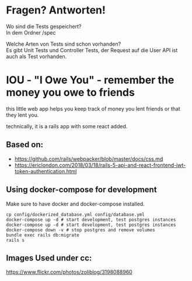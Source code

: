 # Fragen? Antworten!  
Wo sind die Tests gespeichert?  
In dem Ordner /spec

Welche Arten von Tests sind schon vorhanden?  
Es gibt Unit Tests und Controller Tests, der Request auf die User API ist auch als Test vorhanden.

# IOU - "I Owe You" - remember the money you owe to friends

this little web app helps you keep track of money
you lent friends or that they lent you.

technically, it is a rails app with some react added.

## Based on:

- https://github.com/rails/webpacker/blob/master/docs/css.md
- https://ericlondon.com/2018/03/18/rails-5-api-and-react-frontend-jwt-token-authentication.html


## Using docker-compose for development

Make sure to have docker and docker-compose installed.

```
cp config/dockerized_database.yml config/database.yml
docker-compose up -d # start development, test postgres instances
docker-compose up -d # start development, test postgres instances
docker-compose down -v # stop postgres and remove volumes
bundle exec rails db:migrate
rails s
```

## Images Used under cc:

https://www.flickr.com/photos/zoliblog/3198088960
